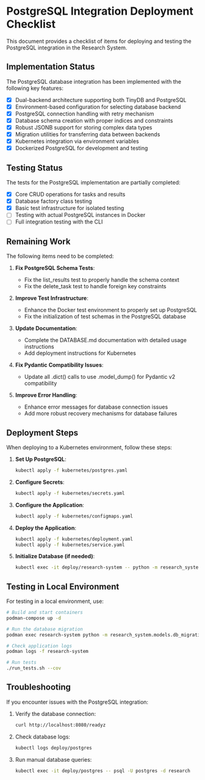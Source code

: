 # PostgreSQL Integration Deployment Checklist

This document provides a checklist of items for deploying and testing the PostgreSQL integration in the Research System.

## Implementation Status

The PostgreSQL database integration has been implemented with the following key features:

- [x] Dual-backend architecture supporting both TinyDB and PostgreSQL
- [x] Environment-based configuration for selecting database backend
- [x] PostgreSQL connection handling with retry mechanism
- [x] Database schema creation with proper indices and constraints 
- [x] Robust JSONB support for storing complex data types
- [x] Migration utilities for transferring data between backends
- [x] Kubernetes integration via environment variables
- [x] Dockerized PostgreSQL for development and testing

## Testing Status

The tests for the PostgreSQL implementation are partially completed:

- [x] Core CRUD operations for tasks and results
- [x] Database factory class testing
- [x] Basic test infrastructure for isolated testing
- [ ] Testing with actual PostgreSQL instances in Docker
- [ ] Full integration testing with the CLI

## Remaining Work

The following items need to be completed:

1. **Fix PostgreSQL Schema Tests**:
   - Fix the list_results test to properly handle the schema context
   - Fix the delete_task test to handle foreign key constraints

2. **Improve Test Infrastructure**:
   - Enhance the Docker test environment to properly set up PostgreSQL
   - Fix the initialization of test schemas in the PostgreSQL database

3. **Update Documentation**:
   - Complete the DATABASE.md documentation with detailed usage instructions
   - Add deployment instructions for Kubernetes

4. **Fix Pydantic Compatibility Issues**:
   - Update all .dict() calls to use .model_dump() for Pydantic v2 compatibility

5. **Improve Error Handling**:
   - Enhance error messages for database connection issues
   - Add more robust recovery mechanisms for database failures

## Deployment Steps

When deploying to a Kubernetes environment, follow these steps:

1. **Set Up PostgreSQL**:
   ```bash
   kubectl apply -f kubernetes/postgres.yaml
   ```

2. **Configure Secrets**:
   ```bash
   kubectl apply -f kubernetes/secrets.yaml
   ```

3. **Configure the Application**:
   ```bash
   kubectl apply -f kubernetes/configmaps.yaml
   ```

4. **Deploy the Application**:
   ```bash
   kubectl apply -f kubernetes/deployment.yaml
   kubectl apply -f kubernetes/service.yaml
   ```

5. **Initialize Database (if needed)**:
   ```bash
   kubectl exec -it deploy/research-system -- python -m research_system.models.db_migration
   ```

## Testing in Local Environment

For testing in a local environment, use:

```bash
# Build and start containers
podman-compose up -d

# Run the database migration
podman exec research-system python -m research_system.models.db_migration

# Check application logs
podman logs -f research-system 

# Run tests
./run_tests.sh --cov
```

## Troubleshooting

If you encounter issues with the PostgreSQL integration:

1. Verify the database connection:
   ```bash
   curl http://localhost:8080/readyz
   ```

2. Check database logs:
   ```bash
   kubectl logs deploy/postgres
   ```

3. Run manual database queries:
   ```bash
   kubectl exec -it deploy/postgres -- psql -U postgres -d research
   ```